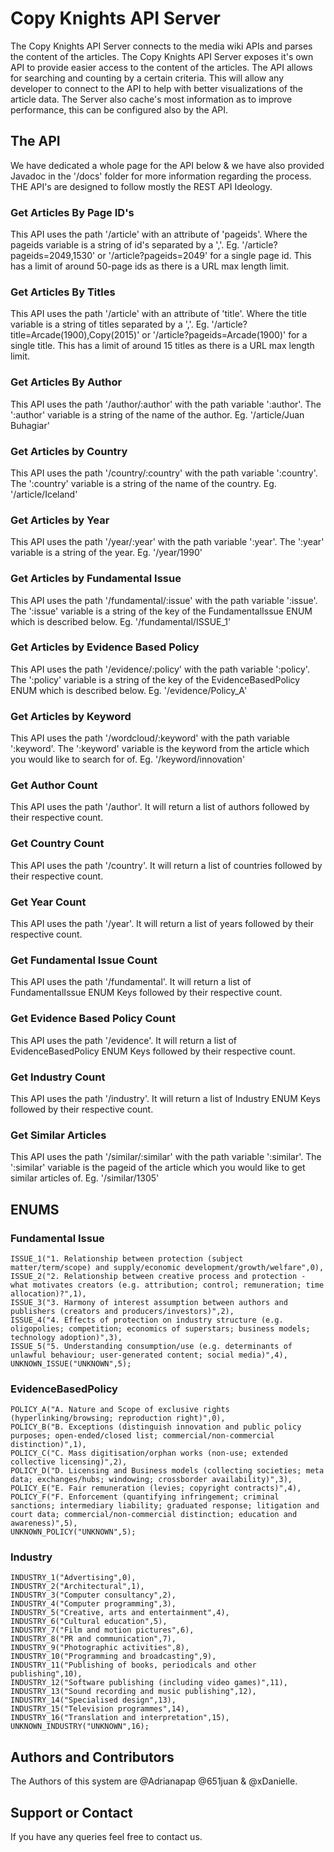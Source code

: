 # Copy Knights API Server
The Copy Knights API Server connects to the media wiki APIs and parses the content of the articles. The Copy Knights API Server exposes it's own API to provide easier access to the content of the articles. The API allows for searching and counting by a certain criteria. This will allow any developer to connect to the API to help with better visualizations of the article data. The Server also cache's most information as to improve performance, this can be configured also by the API.

## The API
We have dedicated a whole page for the API below & we have also provided Javadoc in the '/docs' folder for more information regarding the process. THE API's are designed to follow mostly the REST API Ideology.

### Get Articles By Page ID's
This API uses the path '/article' with an attribute of 'pageids'.
Where the pageids variable is a string of id's separated by a ','. Eg. '/article?pageids=2049,1530' or '/article?pageids=2049' for a single page id. This has a limit of around 50-page ids as there is a URL max length limit.

### Get Articles By Titles
This API uses the path '/article' with an attribute of 'title'.
Where the title variable is a string of titles separated by a ','. Eg. '/article?title=Arcade(1900),Copy(2015)' or '/article?pageids=Arcade(1900)' for a single title. This has a limit of around 15 titles as there is a URL max length limit.

### Get Articles By Author
This API uses the path '/author/:author' with the path variable ':author'.
The ':author' variable is a string of the name of the author. Eg. '/article/Juan Buhagiar'

### Get Articles by Country
This API uses the path '/country/:country' with the path variable ':country'.
The ':country' variable is a string of the name of the country. Eg. '/article/Iceland'

### Get Articles by Year
This API uses the path '/year/:year' with the path variable ':year'.
The ':year' variable is a string of the year. Eg. '/year/1990'

### Get Articles by Fundamental Issue 
This API uses the path '/fundamental/:issue' with the path variable ':issue'.
The ':issue' variable is a string of the key of the FundamentalIssue ENUM which is described below. Eg. '/fundamental/ISSUE_1'

### Get Articles by Evidence Based Policy
This API uses the path '/evidence/:policy' with the path variable ':policy'.
The ':policy' variable is a string of the key of the EvidenceBasedPolicy ENUM which is described below. Eg. '/evidence/Policy_A'

### Get Articles by Keyword
This API uses the path '/wordcloud/:keyword' with the path variable ':keyword'.
The ':keyword' variable is the keyword from the article which you would like to search for of. Eg. '/keyword/innovation'

### Get Author Count
This API uses the path '/author'. It will return a list of authors followed by their respective count.

### Get Country Count
This API uses the path '/country'. It will return a list of countries followed by their respective count.

### Get Year Count
This API uses the path '/year'. It will return a list of years followed by their respective count.

### Get Fundamental Issue Count
This API uses the path '/fundamental'. It will return a list of FundamentalIssue ENUM Keys followed by their respective count.

### Get Evidence Based Policy Count 
This API uses the path '/evidence'. It will return a list of EvidenceBasedPolicy ENUM Keys followed by their respective count.

### Get Industry Count
This API uses the path '/industry'. It will return a list of Industry ENUM Keys followed by their respective count.

### Get Similar Articles
This API uses the path '/similar/:similar' with the path variable ':similar'.
The ':similar' variable is the pageid of the article which you would like to get similar articles of. Eg. '/similar/1305'

## ENUMS

### Fundamental Issue

    ISSUE_1("1. Relationship between protection (subject matter/term/scope) and supply/economic development/growth/welfare",0),
    ISSUE_2("2. Relationship between creative process and protection - what motivates creators (e.g. attribution; control; remuneration; time allocation)?",1),
    ISSUE_3("3. Harmony of interest assumption between authors and publishers (creators and producers/investors)",2),
    ISSUE_4("4. Effects of protection on industry structure (e.g. oligopolies; competition; economics of superstars; business models; technology adoption)",3),
    ISSUE_5("5. Understanding consumption/use (e.g. determinants of unlawful behaviour; user-generated content; social media)",4),
    UNKNOWN_ISSUE("UNKNOWN",5);

### EvidenceBasedPolicy

    POLICY_A("A. Nature and Scope of exclusive rights (hyperlinking/browsing; reproduction right)",0),
    POLICY_B("B. Exceptions (distinguish innovation and public policy purposes; open-ended/closed list; commercial/non-commercial distinction)",1),
    POLICY_C("C. Mass digitisation/orphan works (non-use; extended collective licensing)",2),
    POLICY_D("D. Licensing and Business models (collecting societies; meta data; exchanges/hubs; windowing; crossborder availability)",3),
    POLICY_E("E. Fair remuneration (levies; copyright contracts)",4),
    POLICY_F("F. Enforcement (quantifying infringement; criminal sanctions; intermediary liability; graduated response; litigation and court data; commercial/non-commercial distinction; education and awareness)",5),
    UNKNOWN_POLICY("UNKNOWN",5);
    
### Industry
    INDUSTRY_1("Advertising",0),
    INDUSTRY_2("Architectural",1),
    INDUSTRY_3("Computer consultancy",2),
    INDUSTRY_4("Computer programming",3),
    INDUSTRY_5("Creative, arts and entertainment",4),
    INDUSTRY_6("Cultural education",5),
    INDUSTRY_7("Film and motion pictures",6),
    INDUSTRY_8("PR and communication",7),
    INDUSTRY_9("Photographic activities",8),
    INDUSTRY_10("Programming and broadcasting",9),
    INDUSTRY_11("Publishing of books, periodicals and other publishing",10),
    INDUSTRY_12("Software publishing (including video games)",11),
    INDUSTRY_13("Sound recording and music publishing",12),
    INDUSTRY_14("Specialised design",13),
    INDUSTRY_15("Television programmes",14),
    INDUSTRY_16("Translation and interpretation",15),
    UNKNOWN_INDUSTRY("UNKNOWN",16);


## Authors and Contributors
The Authors of this system are @Adrianapap @651juan & @xDanielle.

## Support or Contact
If you have any queries feel free to contact us.
